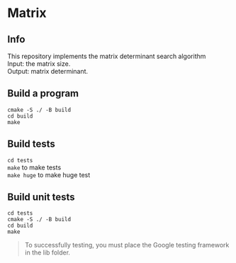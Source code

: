 # Matrix
## Info
This repository implements the matrix determinant search algorithm  
Input: the matrix size.   
Output: matrix determinant.   
## Build a program
`cmake -S ./ -B build`  
`cd build`  
`make`
## Build tests
`cd tests`   
`make` to make tests  
`make huge` to make huge test 

## Build unit tests
`cd tests`   
`cmake -S ./ -B build`  
`cd build`  
`make`
> To successfully testing, you must place the Google testing framework in the lib folder.
